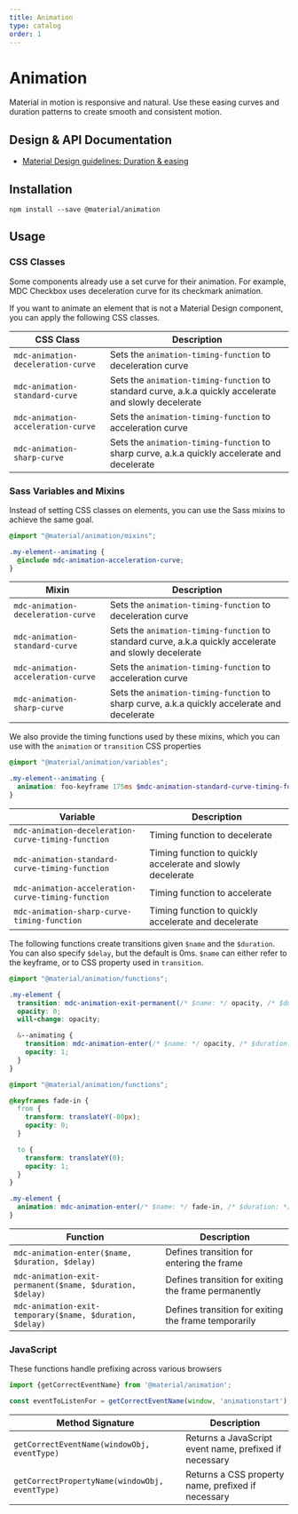 ```yaml
---
title: Animation
type: catalog
order: 1
---
```


# Animation

Material in motion is responsive and natural. Use these easing curves and duration patterns to create smooth and consistent motion.

## Design & API Documentation

<ul class="icon-list">
  <li class="icon-list-item icon-list-item--spec">
    <a href="http://mdcui.com/material-design/motion/duration-easing.html">Material Design guidelines: Duration & easing</a>
  </li>
</ul>

## Installation

```
npm install --save @material/animation
```

## Usage

### CSS Classes

Some components already use a set curve for their animation. For example, MDC Checkbox uses deceleration curve for its checkmark animation.

If you want to animate an element that is not a Material Design component, you can apply the following CSS classes.

CSS Class | Description
--- | ---
`mdc-animation-deceleration-curve` | Sets the `animation-timing-function` to deceleration curve
`mdc-animation-standard-curve` | Sets the `animation-timing-function` to standard curve, a.k.a quickly accelerate and slowly decelerate
`mdc-animation-acceleration-curve` | Sets the `animation-timing-function` to acceleration curve
`mdc-animation-sharp-curve` | Sets the `animation-timing-function` to sharp curve, a.k.a quickly accelerate and decelerate

### Sass Variables and Mixins

Instead of setting CSS classes on elements, you can use the Sass mixins to achieve the same goal.

```scss
@import "@material/animation/mixins";

.my-element--animating {
  @include mdc-animation-acceleration-curve;
}
```

Mixin | Description
--- | ---
`mdc-animation-deceleration-curve` | Sets the `animation-timing-function` to deceleration curve
`mdc-animation-standard-curve` | Sets the `animation-timing-function` to standard curve, a.k.a quickly accelerate and slowly decelerate
`mdc-animation-acceleration-curve` | Sets the `animation-timing-function` to acceleration curve
`mdc-animation-sharp-curve` | Sets the `animation-timing-function` to sharp curve, a.k.a quickly accelerate and decelerate

We also provide the timing functions used by these mixins, which you can use with the `animation` or `transition` CSS properties

```scss
@import "@material/animation/variables";

.my-element--animating {
  animation: foo-keyframe 175ms $mdc-animation-standard-curve-timing-function;
}
```

Variable | Description
--- | ---
`mdc-animation-deceleration-curve-timing-function` | Timing function to decelerate
`mdc-animation-standard-curve-timing-function` | Timing function to quickly accelerate and slowly decelerate
`mdc-animation-acceleration-curve-timing-function` | Timing function to accelerate
`mdc-animation-sharp-curve-timing-function` | Timing function to quickly accelerate and decelerate

The following functions create transitions given `$name` and the `$duration`. You can also specify `$delay`, but the default is 0ms. `$name` can either refer to the keyframe, or to CSS property used in `transition`.

```scss
@import "@material/animation/functions";

.my-element {
  transition: mdc-animation-exit-permanent(/* $name: */ opacity, /* $duration: */ 175ms, /* $delay: */ 150ms);
  opacity: 0;
  will-change: opacity;

  &--animating {
    transition: mdc-animation-enter(/* $name: */ opacity, /* $duration: */ 175ms);
    opacity: 1;
  }
}
```


```scss
@import "@material/animation/functions";

@keyframes fade-in {
  from {
    transform: translateY(-80px);
    opacity: 0;
  }

  to {
    transform: translateY(0);
    opacity: 1;
  }
}

.my-element {
  animation: mdc-animation-enter(/* $name: */ fade-in, /* $duration: */ 350ms);
}
```

Function | Description
--- | ---
`mdc-animation-enter($name, $duration, $delay)` | Defines transition for entering the frame
`mdc-animation-exit-permanent($name, $duration, $delay)` | Defines transition for exiting the frame permanently
`mdc-animation-exit-temporary($name, $duration, $delay)` | Defines transition for exiting the frame temporarily

### JavaScript

These functions handle prefixing across various browsers

```js
import {getCorrectEventName} from '@material/animation';

const eventToListenFor = getCorrectEventName(window, 'animationstart');
```

Method Signature | Description
--- | ---
`getCorrectEventName(windowObj, eventType)` | Returns a JavaScript event name, prefixed if necessary
`getCorrectPropertyName(windowObj, eventType)` | Returns a CSS property name, prefixed if necessary
